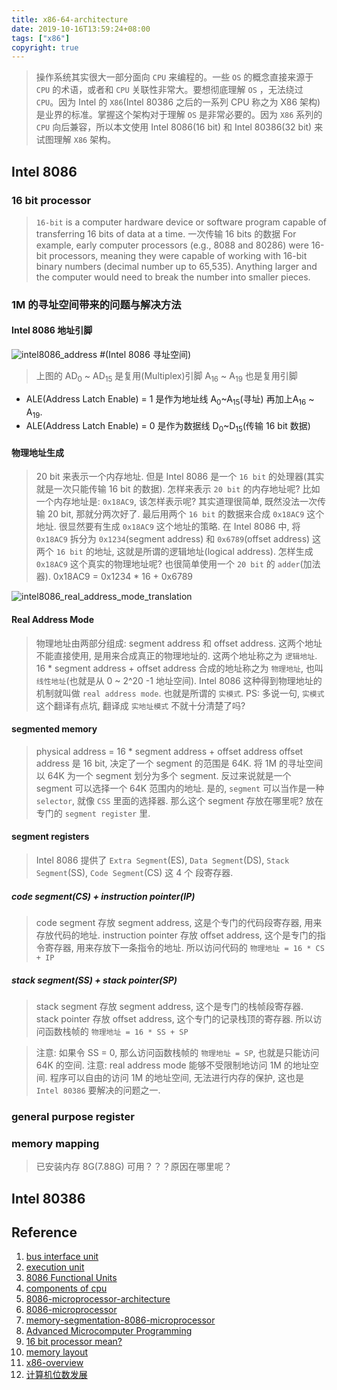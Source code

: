 ```yaml
---
title: x86-64-architecture
date: 2019-10-16T13:59:24+08:00
tags: ["x86"]
copyright: true
---
```


> 操作系统其实很大一部分面向 `CPU` 来编程的。一些 `OS` 的概念直接来源于 `CPU` 的术语，或者和 `CPU` 关联性非常大。要想彻底理解 `OS` ，无法绕过 `CPU`。因为 Intel 的 `X86`(Intel 80386 之后的一系列 CPU 称之为 X86 架构) 是业界的标准。掌握这个架构对于理解 `OS` 是非常必要的。因为 `X86` 系列的 `CPU` 向后兼容，所以本文使用 Intel 8086(16 bit) 和 Intel 80386(32 bit) 来试图理解 `X86` 架构。

## Intel 8086

### 16 bit processor

> `16-bit` is a computer hardware device or software program capable of transferring 16 bits of data at a time. 一次传输 16 bits 的数据
> For example, early computer processors (e.g., 8088 and 80286) were 16-bit processors, meaning they were capable of working with 16-bit binary numbers (decimal number up to 65,535). Anything larger and the computer would need to break the number into smaller pieces.

### 1M 的寻址空间带来的问题与解决方法

#### Intel 8086 地址引脚

![intel8086_address](https://github.com/stardustman/pictures/raw/main/img/intel8086_address.png) #(Intel 8086 寻址空间)

> 上图的 AD<sub>0</sub> ~ AD<sub>15</sub> 是复用(Multiplex)引脚
> A<sub>16</sub> ~ A<sub>19</sub> 也是复用引脚

- ALE(Address Latch Enable) = 1 是作为地址线 A<sub>0</sub>~A<sub>15</sub>(寻址) 再加上A<sub>16</sub> ~ A<sub>19</sub>.
- ALE(Address Latch Enable) = 0 是作为数据线 D<sub>0</sub>~D<sub>15</sub>(传输 16 bit 数据)

#### 物理地址生成

> 20 bit 来表示一个内存地址. 但是 Intel 8086 是一个 `16 bit` 的处理器(其实就是一次只能传输 16 bit 的数据). 怎样来表示 `20 bit` 的内存地址呢? 比如一个内存地址是: `0x18AC9`, 该怎样表示呢? 其实道理很简单, 既然没法一次传输 20 bit, 那就分两次好了. 最后用两个 `16 bit` 的数据来合成 `0x18AC9` 这个地址. 很显然要有生成 `0x18AC9` 这个地址的策略. 在 Intel 8086 中, 将 `0x18AC9` 拆分为 `0x1234`(segment address) 和 `0x6789`(offset address) 这两个 `16 bit` 的地址, 这就是所谓的逻辑地址(logical address). 怎样生成 `0x18AC9` 这个真实的物理地址呢? 也很简单使用一个 `20 bit` 的 `adder`(加法器). 0x18AC9 = 0x1234 \* 16 + 0x6789

![intel8086_real_address_mode_translation](https://github.com/stardustman/pictures/raw/main/img/intel8086_real_address_mode_translation.png)

#### Real Address Mode

> 物理地址由两部分组成: segment address 和 offset address. 这两个地址不能直接使用, 是用来合成真正的物理地址的. 这两个地址称之为 `逻辑地址`. 16 \* segment address + offset address 合成的地址称之为 `物理地址`, 也叫 `线性地址`(也就是从 0 ~ 2^20 -1 地址空间). Intel 8086 这种得到物理地址的机制就叫做 `real address mode`. 也就是所谓的 `实模式`.
> PS: 多说一句, `实模式` 这个翻译有点坑, 翻译成 `实地址模式` 不就十分清楚了吗?

#### segmented memory

> physical address = 16 \* segment address + offset address
> offset address 是 16 bit, 决定了一个 segment 的范围是 64K. 将 1M 的寻址空间以 64K 为一个 segment 划分为多个 segment. 反过来说就是一个 segment 可以选择一个 64K 范围内的地址. 是的, `segment` 可以当作是一种 `selector`, 就像 `CSS` 里面的选择器.
> 那么这个 segment 存放在哪里呢? 放在专门的 `segment register` 里.

#### segment registers

> Intel 8086 提供了 `Extra Segment`(ES), `Data Segment`(DS), `Stack Segment`(SS), `Code Segment`(CS) 这 4 个 段寄存器.

##### code segment(CS) + instruction pointer(IP)

> code segment 存放 segment address, 这是个专门的代码段寄存器, 用来存放代码的地址.
> instruction pointer 存放 offset address, 这个是专门的指令寄存器, 用来存放下一条指令的地址.
> 所以访问代码的 `物理地址 = 16 * CS + IP`

##### stack segment(SS) + stack pointer(SP)

> stack segment 存放 segment address, 这个是专门的栈帧段寄存器.
> stack pointer 存放 offset address, 这个专门的记录栈顶的寄存器.
> 所以访问函数栈帧的 `物理地址 = 16 * SS + SP`

> 注意: 如果令 SS = 0, 那么访问函数栈帧的 `物理地址 = SP`, 也就是只能访问 64K 的空间.
> 注意: real address mode 能够不受限制地访问 1M 的地址空间. 程序可以自由的访问 1M 的地址空间, 无法进行内存的保护, 这也是 `Intel 80386` 要解决的问题之一.

####

### general purpose register

### memory mapping

> 已安装内存 8G(7.88G) 可用？？？原因在哪里呢？

## Intel 80386

## Reference

1. [bus interface unit](http://8086microprocessor4u.blogspot.com/2012/12/bus-interface-unit-biu.html)
2. [execution unit](http://8086microprocessor4u.blogspot.com/2015/04/the-execution-unit-eu.html)
3. [8086 Functional Units](https://www.tutorialspoint.com/microprocessor/microprocessor_8086_functional_units.htm)
4. [components of cpu](https://www.csetutor.com/components-of-cpu-and-their-functions/)
5. [8086-microprocessor-architecture](https://vdocuments.mx/8086-microprocessor-architecture-5584489b9c738.html)
6. [8086-microprocessor](https://www.academia.edu/40314276/8086_microprocessor20190911_87442_nxpkcz)
7. [memory-segmentation-8086-microprocessor](https://www.geeksforgeeks.org/memory-segmentation-8086-microprocessor/)
8. [Advanced Microcomputer Programming](https://www.cs.usfca.edu/~cruse/cs630f06/)
9. [16 bit processor mean?](https://www.computerhope.com/jargon/num/16bit.htm)
10. [memory layout](https://cgnail.github.io/academic/mem-layout/)
11. [x86-overview](https://cs.lmu.edu/~ray/notes/x86overview/)
12. [计算机位数发展](https://www.zhihu.com/question/552957041/answer/2738625402)
